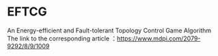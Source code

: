 # EFTCG
An Energy-efficient and Fault-tolerant Topology Control Game Algorithm
The link to the corresponding article ：https://www.mdpi.com/2079-9292/8/9/1009
